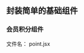 <!--
 * @Author: your name
 * @Date: 2020-06-19 17:57:06
 * @LastEditTime: 2020-06-19 17:58:50
 * @LastEditors: Please set LastEditors
 * @Description: In User Settings Edit
 * @FilePath: /platform-sale/src/containers/BasicModules/READMD.md
--> 


## 封装简单的基础组件

### 会员积分组件

文件名： point.jsx
